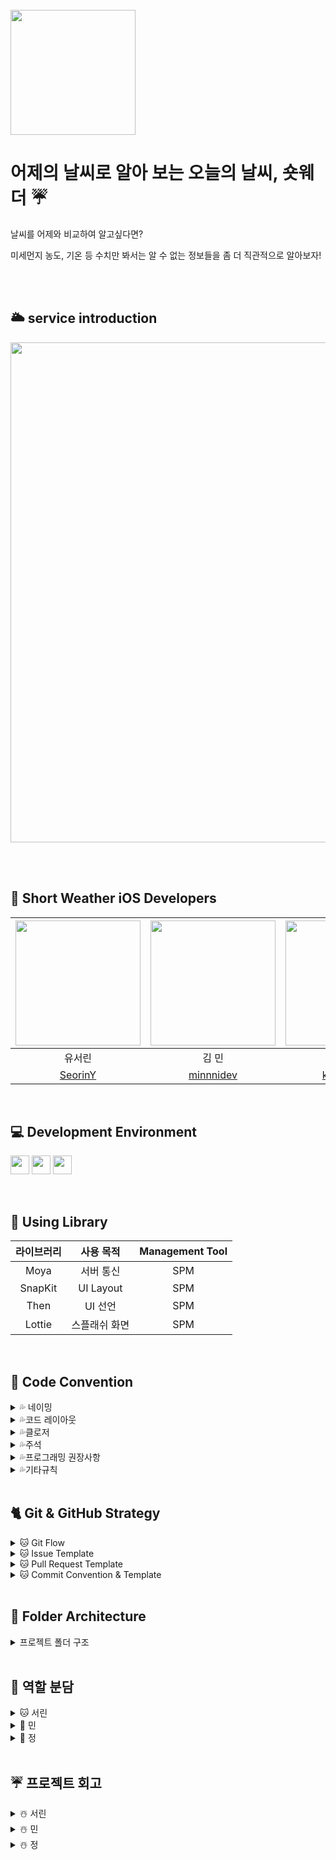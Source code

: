 <br>
<img src="https://user-images.githubusercontent.com/48792069/212345345-ae94cc27-c8d7-41f2-8033-03e6d6395b48.png" height="200">
<br>


# 어제의 날씨로 알아 보는 오늘의 날씨, 숏웨더 ☔️

날씨를 어제와 비교하여 알고싶다면?

미세먼지 농도, 기온 등 수치만 봐서는 알 수 없는 정보들을 좀 더 직관적으로 알아보자!

<br><br>
##  🌥 service introduction
<img src="https://user-images.githubusercontent.com/70002218/212327582-b27fd2c9-5286-4ab2-9c13-2bf87efc32a7.png" width= "800">


<br><br>
##  🫶 Short Weather iOS Developers

<img src="https://user-images.githubusercontent.com/48792069/212343055-ae397b39-205e-4215-a878-8cc9f49f5d28.png" width="200"> | <img src="https://user-images.githubusercontent.com/48792069/212342777-d26b0f33-5271-470a-8d65-eb5b326127e0.png" width="200"> | <img src="https://user-images.githubusercontent.com/48792069/212343484-461a4849-8d4d-4e56-83f6-ff3119787b40.png" width="200"> |
:---------:|:----------:|:---------:|
유서린 | 김 민 | 권 정 |
[SeorinY](https://github.com/SeorinY) | [minnnidev](https://github.com/minnnidev) | [kwonjeong](https://github.com/kwonjeong) |
<br>

## 💻 Development Environment

<img src ="https://img.shields.io/badge/Swift-5.5-orange?logo=swift" height="30"> <img src ="https://img.shields.io/badge/Xcode-14.2-blue?logo=xcode" height="30"> <img src ="https://img.shields.io/badge/iOS-16.0-white.svg" height="30">

<br>

## 📖 Using Library

라이브러리 | 사용 목적 | Management Tool
:---------:|:----------:|:---------:
Moya | 서버 통신 | SPM
SnapKit | UI Layout | SPM
Then | UI 선언 | SPM
Lottie | 스플래쉬 화면 | SPM

<br>

## 📝 Code Convention

<details>
<summary> 💦 네이밍 </summary>
<div markdown="1">

### 💧클래스, 구조체

- **UpperCamelCase** 사용

```swift
// - example

struct MyTicketResponseDTO {
}

class UserInfo {
}
```

### 💧함수

- **lowerCamelCase** 사용하고 동사로 시작

```swift
// - example

private func setDataBind() {
}
```

### 💧**뷰 전환**

- pop, push, present, dismiss
- 동사 + To + 목적지 뷰 (다음에 보일 뷰)
- dismiss는 dismiss + 현재 뷰

```swift
// - example pop, push, present

popToFirstViewController()
pushToFirstViewController()
presentToFirstViewController()

dismissFirstViewController()
```

### 💧**register**

- register + 목적어

```swift
// - example

registerXib()
registerCell()
```

### 💧서버 통신

- 서비스함수명 + WithAPI

```swift
// - example

fetchListWithAPI()

requestListWithAPI()
```

fetch는 무조건 성공

request는 실패할 수도 있는 요청

### 💧애니메이션

- 동사원형 + 목적어 + WithAnimation

```swift
showButtonsWithAnimation()
```

### 💧**델리게이트**

delegate 메서드는 프로토콜명으로 네임스페이스를 구분

**좋은 예:**

```swift
protocol UserCellDelegate {
  func userCellDidSetProfileImage(_ cell: UserCell)
  func userCell(_ cell: UserCell, didTapFollowButtonWith user: User)
}

protocol UITableViewDelegate {
	func tableview( ....) 
	func tableview...
}

protocol JunhoViewDelegate {
	func junhoViewTouched()
	func junhoViewScrolled()
}
```

Delegate 앞쪽에 있는 단어를 중심으로 메서드 네이밍하기

**나쁜 예:**

```swift
protocol UserCellDelegate {
	// userCellDidSetProfileImage() 가 옳음
  func didSetProfileImage()
  func followPressed(user: User)

  // `UserCell`이라는 클래스가 존재할 경우 컴파일 에러 발생  (userCell 로 해주자)
  func UserCell(_ cell: UserCell, didTapFollowButtonWith user: User)
}
```

함수 이름 앞에는 되도록이면 `get` 을 붙이지 않습니다.

### 💧**변수, 상수**

- **lowerCamelCase** 사용

```swift
let userName: String
```

### 💧**열거형**

- 각 case 에는 **lowerCamelCase** 사용

```swift
enum UserType {
	case viewDeveloper
	case serverDeveloper
}
```

### 💧**약어**

약어로 시작하는 경우 소문자로 표기, 그 외에는 항상 대문자

```swift
// 좋은 예:
let userID: Int?
let html: String?
let websiteURL: URL?
let urlString: String?
```

```swift
// 나쁜 예:
let userId: Int?
let HTML: String?
let websiteUrl: NSURL?
let URLString: String?
```

### 💧**기타 네이밍**

```swift
setUI() : @IBOutlet 속성 설정
setLayout() : 레이아웃 관련 코드
setDataBind() : 배열 항목 세팅. 컬렉션뷰 에서 리스트 초기 세팅할때
setAddTarget() : addtarget 모음
setDelegate() : delegate, datasource 모음
setCollectionView() : 컬렉션뷰 관련 세팅
setTableView() : 테이블뷰 관련 세팅
initCell() : 셀 데이터 초기화
registerXib() : 셀 xib 등록.
setNotification() : NotificationCenter addObserver 모음

헷갈린다? set을 쓰세요 ^^

```
</details>

<details>
<summary> 💦코드 레이아웃 </summary>
<div markdown="1">

### 💧**들여쓰기 및 띄어쓰기**

- 들여쓰기에는 탭(tab) 대신 **4개의 space**를 사용합니다.
- 콜론(`:`)을 쓸 때에는 콜론의 오른쪽에만 공백을 둡니다.
    
    `let names: [String: String]?`
    
    `let name: String`
    
- 연산자 오버로딩 함수 정의에서는 연산자와 괄호 사이에 한 칸 띄어씁니다.
    
    `func ** (lhs: Int, rhs: Int)`
    

### 💧**줄바꿈**

- 함수를 호출하는 코드가 최대 길이를 초과하는 경우에는 파라미터 이름을 기준으로 줄바꿈합니다.
**파라미터가 3개 이상이면 줄바꿈하도록!!**
    
    **단, 파라미터에 클로저가 2개 이상 존재하는 경우에는 무조건 내려쓰기합니다.**
    
    ```swift
    UIView.animate(
      withDuration: 0.25,
      animations: {
        // doSomething()
      },
      completion: { finished in
        // doSomething()
      }
    )
    ```
    
- `if let` 구문이 길 경우에는 줄바꿈하고 한 칸 들여씁니다.
    
    ```swift
    if let user = self.veryLongFunctionNameWhichReturnsOptionalUser(),
      let name = user.veryLongFunctionNameWhichReturnsOptionalName(),
      user.gender == .female {
      // ...
    }
    ```
    
- `guard let` 구문이 길 경우에는 줄바꿈하고 한 칸 들여씁니다. `else`는 마지막 줄에 붙여쓰기
    
    ```swift
    guard let user = self.veryLongFunctionNameWhichReturnsOptionalUser(),
      let name = user.veryLongFunctionNameWhichReturnsOptionalName(),
      user.gender == .female else { return }
    
    guard let self = self 
    else { return } (X)
    
    guard let self = self else { return } (O)
    ```
    

### 💧**빈 줄**

- 클래스 선언 다음에 , extension 다음에 한 줄 띄어주기
- 빈 줄에는 공백이 포함되지 않도록 합니다.  ( 띄어쓰기 쓸데없이 넣지 말기 )
- 모든 파일은 빈 줄로 끝나도록 합니다. ( 끝에 엔터 하나 넣기)
- MARK 구문 위와 아래에는 공백이 필요합니다.
    
    ```swift
    // MARK: Layout
    
    override func layoutSubviews() {
      // doSomething()
    }
    
    // MARK: Actions
    
    override func menuButtonDidTap() {
      // doSomething()
    }
    ```
    

### 💧**임포트**

모듈 임포트는 알파벳 순으로 정렬합니다. 내장 프레임워크를 먼저 임포트하고, 빈 줄로 구분하여 서드파티 프레임워크를 임포트합니다.

```swift
import UIKit

import Moya
import SnapKit
import SwiftyColor
import Then
```

```swift
import UIKit

import SwiftyColor
import SwiftyImage
import JunhoKit
import Then
import URLNavigator
```

</details>


<details>
<summary> 💦클로저 </summary>
<div markdown="1">

- 파라미터와 리턴 타입이 없는 Closure 정의시에는 `() -> Void`를 사용합니다.
    
    **좋은 예:**
    
    ```
    let completionBlock: (() -> Void)?
    ```
    
    **나쁜 예:**
    
    `let completionBlock: (() -> ())? let completionBlock: ((Void) -> (Void))?`
    
- Closure 정의시 파라미터에는 괄호를 사용하지 않습니다.
    
    **좋은 예:**
    
    ```swift
    { operation, responseObject in
      // doSomething()
    }
    ```
    
    **나쁜 예:**
    
    ```swift
    { (operation, responseObject) in
      // doSomething()
    }
    ```
    
- Closure 정의시 가능한 경우 타입 정의를 생략합니다.
    
    **좋은 예:**
    
    ```swift
    ...,
    completion: { finished in
      // doSomething()
    }
    ```
    
    **나쁜 예:**
    
    ```swift
    ...,
    completion: { (finished: Bool) -> Void in
      // doSomething()
    }
    
    completion: { data -> Void in
      // doSomething()
    } (X)
    ```
    
- Closure 호출시 또다른 유일한 Closure를 마지막 파라미터로 받는 경우, 파라미터 이름을 생략합니다.
    
    **좋은 예:**
    
    ```swift
    UIView.animate(withDuration: 0.5) {
      // doSomething()
    }
    ```
    
    **나쁜 예:**
    
    ```swift
    UIView.animate(withDuration: 0.5, animations: { () -> Void in
      // doSomething()
    })
    ```
    
</details>

<details>
<summary> 💦주석 </summary>
<div markdown="1">

코드는 가능하면 자체적으로 문서가 되어야 하므로, 코드와 함께 있는 인라인(inline) 주석은 피한다.

### 💧**MARK 주석**

```swift
// MARK: - UI Components

// MARK: - View Life Cycle

// MARK: - Initializer

// MARK: - Properties  -> setUI

// MARK: - Layout Helper  -> setLayout

// MARK: - Methods     -> registerXib, assignDelegate 등

// MARK: - @objc Methods

// MARK: Actions       -> ex) MenuButtonDidTap

// MARK: - Network
> 네트워크 목적을 가진 함수들
```

```
// MARK: - Properties

// MARK: - @IBOutlet Properties

// MARK: - @IBAction Properties

// MARK: - View Life Cycle

// MARK: - Methods
> setUI, registerXib, assignDelegate 등

// MARK: - @objc Methods

// MARK: - Network
> 네트워크 목적을 가진 함수들
```

### 💧**퀵헬프 주석**

커스텀 메서드, 프로토콜, 클래스의 경우에 퀵헬프 주석 달기

```swift
/// (서머리 부분)
/// (디스크립션 부분)
class MyClass {
    let myProperty: Int

    init(myProperty: Int) {
        self.myProperty = myProperty
    }
}

/**summary
(서머리 부분)
> (디스크립션 부분)

- parameters:
    - property: 프로퍼티
- throws: 오류가 발생하면 customError의 한 케이스를 throw
- returns: "\\(name)는 ~" String
*/
func printProperty(property: Int) {
        print(property)
    }

// 카카오 로그인 API 뜯어보면
// 서머리랑 디스크립션 엄청 잘되어있긴해
// --> 오픈 소스라서!!
// 그건 PR에서 하는걸로..?
```

- 참고 :

</details>

<details>
<summary> 💦프로그래밍 권장사항 </summary>
<div markdown="1">

### 💧**Type Annotation 사용**

**좋은 예:**

```swift
let name: String = "철수"
let height: Float = "10.0"
```

**나쁜 예:**

```swift
let name = "철수"
let height = "10.0"
```

### 💧**UICollectionViewDelegate, UICollectionViewDatsource 등 시스템 프로토콜**

프로토콜을 적용할 때에는 extension을 만들어서 관련된 메서드를 모아둡니다.

**좋은 예**:

```swift
final class MyViewController: UIViewController {
  // ...
}

// MARK: - UITableViewDataSource

extension MyViewController: UITableViewDataSource {
  // ...
}

// MARK: - UITableViewDelegate

extension MyViewController: UITableViewDelegate {
  // ...
}
```

**나쁜 예:**

```swift
final class MyViewController: UIViewController, UITableViewDataSource, UITableViewDelegate {
  // ...
}

// 프로토콜 여러개를 한곳에 몰아서 때려넣지 말자!
```

</details>


<details>
<summary> 💦기타규칙 </summary>
<div markdown="1">

```
- `self` 는 최대한 사용을 지양
- `viewDidLoad()` 에서는 함수호출만
- delegate 지정, UI관련 설정 등등 모두 함수와 역할에 따라서 extension 으로 빼기
- 필요없는 주석 및 Mark 구문들 제거
```

</details>

<br>

##  🐈 Git & GitHub Strategy

<details>
<summary> 🐱 Git Flow </summary>
<div markdown="1">

1. 이슈 생성
    - 이슈 제목 : [Prefix] 작업 목표
    - 자기 라벨 + Prefix 라벨 선택
2. 로컬 브랜치 파고 작업
    - 브랜치 이름 : feature/#이슈 번호-작업 내용
3. Upstream develop 브랜치와 충돌 해결 후 Origin 레포에 브랜치 생성 및 푸쉬
4. Origin 레포 → Upstream 레포  PR 날리기
5. Upstream PR 머지 했으면  Upstream → Local main(develop) 브랜치도 머지 시켜주기

</details>

<details>
<summary> 🐱 Issue Template </summary>
<div markdown="1">

```markup
## ☔️ 이슈 요약
<!-- 이유에 대해 설명해주세요. -->
- 프로젝트 초기 세팅

## ✅ 체크 리스트
<!-- 해야 할 일을 적어주세요. -->
- [ ] 프로젝트 초기 세팅
```

</details>

<details>
<summary> 🐱 Pull Request Template </summary>
<div markdown="1">

```markup
## ☔️ 작업한 내용
<!-- 아래 리스트를 지우고, 작업 내용을 적어주세요. -->
 - 작업 내용 1
 - 작업 내용 2

## ☃️ PR POINT
<!-- 덧붙이고 싶은 내용이 있다면! -->

## 💧 스크린샷
<!-- 작업한 화면이 있다면 스크린 샷으로 첨부해주세요. -->

|    구현 내용    |   스크린샷   |
| :-------------: | :----------: |
| GIF | <img src = "" width ="250">|

## 🌈 관련 이슈
<!-- 작업한 이슈번호를 # 뒤에 붙여주세요. 수고했습니다~* -->
- Resolved: #
```

</details>

<details>
<summary> 🐱 Commit Convention & Template </summary>
<div markdown="1">

- [Prefix] #이슈번호 - 작업내용
```

#   [Feat]      : 새로운 기능 구현
#   [Fix]       : 버그, 오류 해결, 코드 수정
#   [Design]    : just 화면. 레이아웃 조정
#   [Merge]     : 머지, 충돌 해결
#   [Refactor]  : 프로덕션 코드 리팩토링
#   [Comment]   : 필요한 주석 추가 및 변경
#   [Docs]      : README나 WIKI 등의 문서 개정
#   [Chore]     : 빌드 태스트 업데이트, 패키지 매니저를 설정하는 경우(프로덕션 코드 변경 X)
#   [Setting]   : 초기 세팅
#   [Rename]    : 파일 혹은 폴더명을 수정하거나 옮기는 작업만인 경우
#   [Remove]    : 파일 혹은 폴더명을 수정하거나 옮기는 작업만인 경우

#   [커밋 타입]   : 설명!!

# Commit Example!!
# [Feat]#1 - ~~기능 추가!
#
# 설명을 덧붙이고 싶다면 이 예시처럼 위에 commit 메세지와 한 칸 띄고 작성하면 돼용  <바디에 들어감>
```

</details>

<br>

## 📂 Folder Architecture

<details>
<summary> 프로젝트 폴더 구조 </summary>
<div markdown="1">

```bash
├── 📂 Application
│   ├── AppDelegate
│   └── SceneDelegate
├── 📂 Data
│   ├── 📂 DTO
│   └── 📂 Model
├── 📂 Network
│   ├── 📂 APIService
│   │   └── 📂 Main
│   │        ├── MainAPI
│   │        └── MainService
│   └── 📂 Foundation
│       ├── APIConst
│       ├── GerneralResponse
│       ├── NetworkLoggerPlugin 
│       └── URLConst
├── 📂 Presentation
│   └── 📂 Common
│       └── BaseViewController
├── 📂 Resource
│   ├── 📂 AssetCatalog
│   │   ├── Assets.xcassets
│   │   ├── Color.xcassets
│   │   └── Image.xcassets
│   ├── 📂 Font
│   ├── Info.plist
│   └── LaunchScreen.storyboard
└── 📂 Util
    ├── 📂 Extension
    │   ├── Encodable +
    │   └── UIFont +
    ├── 📂 NameSpace
    │   ├── Color
    │   ├── Image
    │   └── PretendardType
    ├── 📂 Protocol
    └── 📂 StyleGuide
        └── FontLevel
```
</details>

<br>
	
## 🌂 역할 분담

<details>
<summary> 🐱 서린 </summary>
<div markdown="1">

- Splash 화면
    - 로티파일을 실행하고, 애니메이션이 끝나면 아래 로직을 실행함
    - User Default 에 device 토큰이 저장되어 있는지 검사함 (기기 등록 시 랜덤스트링으로 device 토큰을 구현했기 때문에)
        - device 토큰이 있다면 서버에 device 토큰을 보내서 유저 정보가 디비에 있는지 확인
            - 디비에 유저가 있다면  authorization - jwt 토큰을 저장해서 헤더에 넣어줌
            - 디비에 유저가 없다면 정보입력 폼으로 이동
        - device 토큰이 없다면 정보입력 폼으로 이동
- Local(Base)ViewController
    모든 뷰들의 공통적인 부분들을 BaseViewController 로 구현해서, 상속 받으면 저절도 생성되게 만들었다
    
    - BaseViewController
        - sideMenuView의 레이아웃을 화면 밖으로 잡고, 햄버거 버튼이 눌렸을 때 sideMenuView의 레이아웃이 변경되게 했다, 그리고 애니메이션으로 구현했다
    - LocalBaseViewController
        - 지역을 등록할 수 있는 모든 뷰 들은, 여러 지역들을 각 Cell로 나타내기 위해 화면에 꽉차는 CollectionView 를 만들었다,
        - page 방식으로 넘어가게 만들었다
    
- 오늘 날씨 1 뷰 ( UIView )
    서버 통신을 하고 위 컴포넌트들에 데이터 바인딩 시켜주었다.
    
    특보, 미세, 초미세 먼지 라벨들을 CollectionView로 구현했고, 특보가 비었다면 미세, 초미세 셀만 나타나게 등록했다.
    
    날씨의 모든 경우의 수를 enum으로 만들었고, enum에 각 케이스에 맞는 반환값들을 리턴하는 함수를 만들어서 에셋과, 백그라운드 컬러 등을 매치시켰다.
    
    버튼이 눌렸을 때 어제 날씨와 비교하는 라벨을 hidden 처리를 풀어주고,
    
    3초가 지난 후 다시 hidden 처리를 해서 3초후 사라지게 만들었다.
    
    이 뷰와 오늘 날씨 뷰 2를 스크롤뷰에 넣었다 → 스크롤 뷰가 위로 당겨졌을 때 새로고침을 구현했다,
    
    새로 고침을 하기 전에 서버통신을 다시 해서 데이터를 바인딩 시켜주었다
    
- 정보 입력 서버 통신
    정보 입력이 완료된 후 확인 버튼을 누르면 서버에 유저 정보와, 디바이스 토큰 (랜덤 스트링) 을 생성해서 전달해준다. 디바이스 토큰(랜덤 스트링) 을 기기에 저장하고, 서버에서 온 Autherization ( jwt Token ) 을 헤더에 넣어준다.
	
		
</details>
	
<details>
<summary> 🐰 민 </summary>
<div markdown="1">

### 오늘날씨 2
`전체 tableView`

- 전체 뷰를 tableView로 구현하고 외출 시간, 귀가 시간/시간대별 날씨/오늘 날씨 정보를 각 셀로 구현함.

`외출 시간, 귀가시간대 Cell`

- 외출 시간, 외출 시간대 날씨 이미지, 외출 시간대 날씨로 이루어진 외출 시간대 stackVIew와 귀가 시간, 귀가 시간대 날씨 이미지, 귀가 시간대 날씨로 이루어진 귀가 시간대 stackView를 stackView로 묶어 구현함.

`시간대별 날씨 Cell`

- 시간대별 날씨 Cell 안에 collectionView를 추가하여 좌우 스와이프 구현함
- enum으로 시간별 날씨/시간별 강수로 구분함
- 데이터를 새로 불러오도록 함수를 정의하여 날씨 버튼 혹은 강수 버튼이 클릭될 때마다 함수를 실행하여 서버와 통신함.

`오늘 날씨 정보 Cell` 

- stackView로 습도, 일출/일몰, 미세먼지, 초미세먼지 뷰 구현
- 미세먼지/초미세먼지 - 서버로부터 [1: 좋음 2: 보통 3:나쁨 4: 심각] 형태로 받고, enum 사용하여 대응시키는 방법으로 미세먼지/초미세먼지 이미지 보여줌

---
	
### 설정
`설정 초기뷰`

- 전체 tableView로 구현

`외출/귀가시간대 설정`

- 정이 뷰 쇽샥

`알림 설정`

- 전체 알림 뷰는 UIView로 만들고 기상시간대 알림/취침시간대 알림/특보 알림은 tableView로 구현
    
    ⇒ 전체 알림 토글 버튼을 클릭하여 알람 on시 `tableView.isHidden = false` 로 tableView 보여주고, 알람 off 시 `tableView.isHidden = true` 로 tableView 숨김 처리
</details>

<details>
<summary> 🐸 정 </summary>
<div markdown="1">

### 정보 입력
    
- 정보 입력폼을 FirstInfoViewController, SecondInfoViewController로 나누어서 구현
- 두개의 뷰컨트롤러 모두 EnterInfoCollectionView를 이용해 입력창을 구현

`FirstInfoViewController`

- EnterInfoCollectionView를 이용해 입력창을 구현히고, 각각의 셀을 누르면 SettingBaseViewController가 present 형식으로 나오게 만들었고, UISheetPresentationController를 이용해 뷰컨트롤러의 hgieht를 각각 지정해주었다
- SettingBaseViewController를 재사용해 ListTableViewCell을 이용해 성별, 연령대, 온도 민감도가 각각의 셀마다 다르게 뜨도록 설정
    - ListTableViewCell을 선택하면 dismiss가 되고 선택한 내용이 FirstInfoController로 전달되고 그 내용이 또 EnterInfoControllerView가 생성될 때 전달되도록 delegate로 설정

`SecondInfoViewController`

- 위와 마찬가지롤 EnterInfoCollectionView를 이용해 입력창을 구현하고 셀을 누르면 TimeInfoViewController가 present 형식으로 나오도록 구현
- UIPickerView를 이용해 DatePicker과 유사하게 구현
- 저장 버튼을 누르면 dismiss 되고 선택한 String이 SecondInfoController로 전달 → EnterInfoControllerView로 전달
- timeToString 함수 → 서버에 보낼 데이터
	
---
	
### 주간날씨

- collection reusable 뷰로 일별예보, 오전 / 오후, 최저 / 최고 라벨을 스크롤할 수 있도록 구현
- collectionview cell을 이용해서 반복되는 부분을 구현
	
</details>
<br>
	
## ☔️ 프로젝트 회고

<details>
<summary> ☃️ 서린 </summary>
<div markdown="1">

- 테이블 뷰 Reusable Header 생성 시 섹션마다 공백이 생겼다. 모든 헤더들의 높이를 0으로 설정해주어도 문제가 해결되지 않았고, 계층을 나눠 본 결과 섹션들 사이에 헤더가 있는 것이 아님. 
    - tableView 생성할 때 Style 을 group 으로 생성해서 문제를 해결함
    
- 사이드 메뉴바를 가장 위에 띄워줘야 하는데 NavigationBar가 뷰로 덮히지 않아서 네비게이션 아이템들이 사이드 메뉴바로 가려지지 않았다
    - 네비게이션 바를 없애고, 버튼과 라벨로 구현해서 사이드 메뉴 바를 맨 위로 덮히게 함
- 셀들의 UI 상태가 변한 후 Reusable 될 경우 인덱스가 뒤바뀌어서 셀들의 UI 가 뒤섞이게 된 오류가 있었다
    - cellForItemAt 함수에서 모든 셀들의 UI를 초기화해주었다.
- 앱잼 전체 회고
    - 이번 앱잼을 통해 팀원 전체가 함께 프로젝트를 진행하고, 협업을 진행하며 통일된 코드를 작성하는 법을 배웠으면 좋겠다는 목표를 가지고 프로젝트를 진행했었다. 그렇게 통일된 방향을 가진 코드를 작성하려다보니,  코드를 수정하는데 리소스가 많이 들어갔고, 기능 구현에도 리소스가 많이 들어가다보니 팀원들끼리 서로의 코드에 이유를 소통하는데 부족함이 있었다.
    - 코드에 더 신경이 가다보니 팀원들에게 신경을 잘 써주지 못 한것 같아서 미안함이 조금 있다.
</details>

<details>
<summary> ☃️ 민 </summary>
<div markdown="1">

- enum 사용하기
    
    <Swift enum을 이용해서 사소하게 코드를 개선해보자>라는 아티클을 보고 case로 나뉘어질 때 enum을 사용해 보기로 하였다. 참고하지 않고 처음부터 코드를 써 보는 것은 처음이라 rawValue와 이를 사용하는 방법을 공부하고 SOPT iOS 팀원들의 코드를 보며 공부하여 코드를 정리하고, 다른 팀원들도 이해할 수 있게 하려고 했다.
    
- 설정 뷰 - 전체 알림을 켰을 때 다른 알림들을 선택하는 창이 나오도록 하려면
    
    처음에 tableView Expandable Cell 같은 것을 사용해 보려 하였으나, cell을 선택하는 것이 아니라 토글 버튼을 선택하면 뷰가 나오도록 구현하기 위해서 tableView 숨김 처리를 했다.
    
</details>

<details>
<summary> ☃️ 정 </summary>
<div markdown="1">

- 테이블 뷰 생성 시 cell 마다 여백을 주는 것이 까다로움
    - 섹션마다 여백을 주는 것이 아닌 cell마다 여백이 필요하다면 컬렉션 뷰 사용
    - 위, 아래, 좌 우 여백 다 포함!
        
        → tableView 선언할 때 `UITableView(frame: .zero, style: .grouped)` 로 선언한 뒤 setDataBind 함수로 값 전달할 때 `listDatas[indexPath.section]` 로 전달하기 그렇게 하면 셀마다 여백을 줄 수 있음
        
- present할 때 modal의 높이를 조정하는 방법을 고민했는데 처음엔 서린이오빠가 햄버거 바를 만든 것처럼 직접 만들어보려고 했으나 iOS 16 버전에서 생긴 UIPresentationController를 이용해서 간단하게 높이를 조절할 수 있었다
- width height를 직접 주는 방식보다는 leading trailing을 이용해서 레이아웃을 잡는 것이 더 다양한 기기에서 레이아웃이 잘 잡히는 것을 배웠다
- DatePicker를 이용하면 1시간 간격으로 시간 선택이 불가해서 UIPicker를 이용해 DatePicker와 유사하게 제작
    - enum 형식으로 셀 이름을 전달해주고 resetTime 함수를 만들어서 초기값을 설정
- 시간을 오전 10시, 11시 ,12시로 설정하니 서버와 통신이 되지 않는 오류가 있었는데 값이 “오전”일때 두자리수 시간일 경우를 생각하지 않아서 값이 “01100” 으로 들어가는 경우였다. 두자리수일 때 리턴값을 다르게 설정해주었더니 해결되었다
- 앱잼 전체 회고
    - 기초가 많이 부족하다는 것을 느꼈고 단기간 내에 정말 많은 것을 배워서 언니오빠한테 감사했다. 그래도 맡은 일을 해낼 때마다 기분이 좋았다
    
</details>
